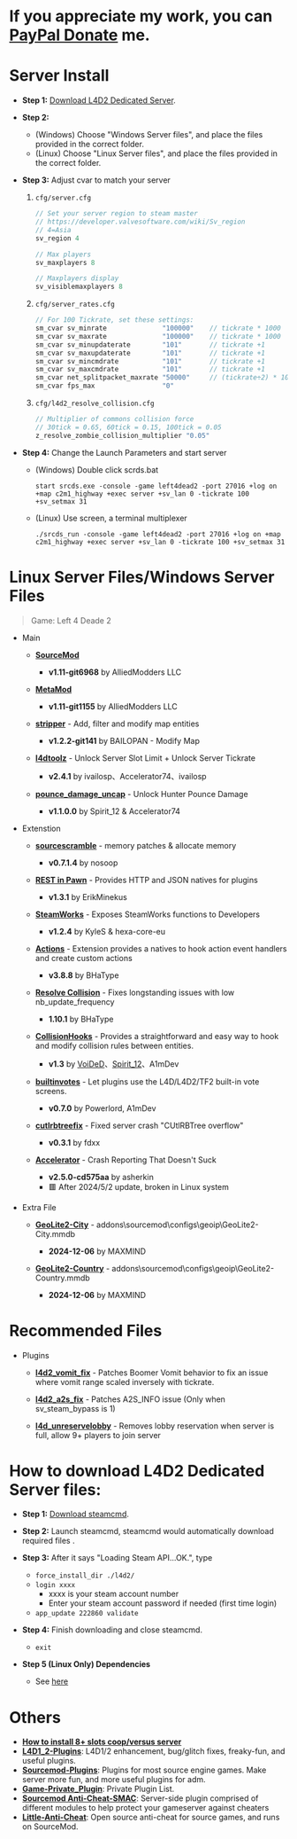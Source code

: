 # If you appreciate my work, you can [PayPal Donate](https://paypal.me/Harry0215?locale.x=zh_TW) me.

# Server Install
* **Step 1:** [Download L4D2 Dedicated Server](#how-to-download-l4d2-dedicated-server-files).

* **Step 2:** 
	* (Windows) Choose "Windows Server files", and place the files provided in the correct folder.
	* (Linux) Choose "Linux Server files", and place the files provided in the correct folder.

* **Step 3:** Adjust cvar to match your server  
	1. ```cfg/server.cfg```
		```php
		// Set your server region to steam master
		// https://developer.valvesoftware.com/wiki/Sv_region
		// 4=Asia
		sv_region 4 

		// Max players
		sv_maxplayers 8

		// Maxplayers display
		sv_visiblemaxplayers 8
		```

	2. ```cfg/server_rates.cfg```
		```php
		// For 100 Tickrate, set these settings:
		sm_cvar sv_minrate 				"100000" 	// tickrate * 1000
		sm_cvar sv_maxrate 				"100000" 	// tickrate * 1000
		sm_cvar sv_minupdaterate 		"101"	 	// tickrate +1
		sm_cvar sv_maxupdaterate 		"101"		// tickrate +1
		sm_cvar sv_mincmdrate 			"101"		// tickrate +1
		sm_cvar sv_maxcmdrate 			"101"		// tickrate +1
		sm_cvar net_splitpacket_maxrate "50000" 	// (tickrate÷2) * 1000
		sm_cvar fps_max					"0"
		```

	3. ```cfg/l4d2_resolve_collision.cfg```
		```php
		// Multiplier of commons collision force
		// 30tick = 0.65, 60tick = 0.15, 100tick = 0.05
		z_resolve_zombie_collision_multiplier "0.05"
		```

* **Step 4:** Change the Launch Parameters and start server
	* (Windows) Double click scrds.bat
		```
		start srcds.exe -console -game left4dead2 -port 27016 +log on +map c2m1_highway +exec server +sv_lan 0 -tickrate 100 +sv_setmax 31
		```
	* (Linux) Use screen, a terminal multiplexer
		```
		./srcds_run -console -game left4dead2 -port 27016 +log on +map c2m1_highway +exec server +sv_lan 0 -tickrate 100 +sv_setmax 31
		```

# Linux Server Files/Windows Server Files
> Game: Left 4 Deade 2

* Main
	* **[SourceMod](https://www.sourcemod.net/downloads.php?branch=1.11-dev)**
		* **v1.11-git6968** by AlliedModders LLC	
	
	* **[MetaMod](https://www.metamodsource.net/downloads.php/?branch=1.11-dev)**
		* **v1.11-git1155** by AlliedModders LLC
	
	* **[stripper](https://www.bailopan.net/stripper/snapshots/1.2/)** - Add, filter and modify map entities
		* **v1.2.2-git141** by BAILOPAN - Modify Map
	
	* **[l4dtoolz](https://github.com/lakwsh/l4dtoolz)** - Unlock Server Slot Limit + Unlock Server Tickrate
		* **v2.4.1** by ivailosp、Accelerator74、ivailosp
	
	* **[pounce_damage_uncap](https://github.com/accelerator74/Pounce-Damage-Uncap/actions)** - Unlock Hunter Pounce Damage
		* **v1.1.0.0** by Spirit_12 & Accelerator74

* Extenstion
	* **[sourcescramble](https://github.com/nosoop/SMExt-SourceScramble/releases)** - memory patches & allocate memory
		* **v0.7.1.4** by nosoop
	
	* **[REST in Pawn](https://github.com/ErikMinekus/sm-ripext/releases)** - Provides HTTP and JSON natives for plugins
		* **v1.3.1** by ErikMinekus
	
	* **[SteamWorks](https://github.com/hexa-core-eu/SteamWorks/releases)** - Exposes SteamWorks functions to Developers
		* **v1.2.4** by KyleS & hexa-core-eu
	
	* **[Actions](https://forums.alliedmods.net/showthread.php?t=336374)** - Extension provides a natives to hook action event handlers and create custom actions
		* **v3.8.8** by BHaType

	* **[Resolve Collision](https://forums.alliedmods.net/showthread.php?t=344019)** - Fixes longstanding issues with low nb_update_frequency
		* **1.10.1** by BHaType

	* **[CollisionHooks](https://github.com/L4D-Community/Collisionhook)** - Provides a straightforward and easy way to hook and modify collision rules between entities.
		* **v1.3** by [VoiDeD](https://github.com/voided/CollisionHook)、[Spirit_12](https://github.com/Satanic-Spirit/Collisionhook)、A1mDev

	* **[builtinvotes](https://github.com/L4D-Community/builtinvotes/actions)** - Let plugins use the L4D/L4D2/TF2 built-in vote screens.
		* **v0.7.0** by Powerlord, A1mDev

	* **[cutlrbtreefix](https://github.com/fdxx/cutlrbtreefix/releases)** - Fixed server crash "CUtlRBTree overflow"
		* **v0.3.1** by fdxx

	* **[Accelerator](https://forums.alliedmods.net/showthread.php?t=277703)** - Crash Reporting That Doesn't Suck
		* **v2.5.0-cd575aa** by asherkin
		* 🟥 After 2024/5/2 update, broken in Linux system

* Extra File
	* **[GeoLite2-City](https://www.maxmind.com/en/home)** - addons\sourcemod\configs\geoip\GeoLite2-City.mmdb
		* **2024-12-06** by MAXMIND

	* **[GeoLite2-Country](https://www.maxmind.com/en/home)** - addons\sourcemod\configs\geoip\GeoLite2-Country.mmdb
		* **2024-12-06** by MAXMIND

# Recommended Files
* Plugins
	* **[l4d2_vomit_fix](https://github.com/lakwsh/l4d2_vomit_fix)** - Patches Boomer Vomit behavior to fix an issue where vomit range scaled inversely with tickrate.

	* **[l4d2_a2s_fix](https://github.com/lakwsh/l4d2_vomit_fix)** - Patches A2S_INFO issue (Only when sv_steam_bypass is 1)

	* **[l4d_unreservelobby](https://github.com/fbef0102/L4D1_2-Plugins/tree/master/l4d_unreservelobby)** - Removes lobby reservation when server is full, allow 9+ players to join server

# How to download L4D2 Dedicated Server files:
* **Step 1:** [Download steamcmd](https://developer.valvesoftware.com/wiki/SteamCMD#Downloading_SteamCMD).

* **Step 2:** Launch steamcmd, steamcmd would automatically download required files .

* **Step 3:** After it says "Loading Steam API...OK.", type
	* ```force_install_dir ./l4d2/```
	* ```login xxxx```
		* xxxx is your steam account number 
		* Enter your steam account password if needed (first time login)
	* ```app_update 222860 validate```

* **Step 4:** Finish downloading and close steamcmd.
	* ```exit```

* **Step 5 (Linux Only) Dependencies** 
	* See [here](/README.md#dependencies)

# Others
* <b>[How to install 8+ slots coop/versus server](https://github.com/fbef0102/Game-Private_Plugin/tree/main/Tutorial_%E6%95%99%E5%AD%B8%E5%8D%80/English/Game/L4D2/8+_Survivors_In_Coop)</b>
* <b>[L4D1_2-Plugins](https://github.com/fbef0102/L4D1_2-Plugins)</b>: L4D1/2 enhancement, bug/glitch fixes, freaky-fun, and useful plugins.
* <b>[Sourcemod-Plugins](https://github.com/fbef0102/Sourcemod-Plugins)</b>: Plugins for most source engine games. Make server more fun, and more useful plugins for adm.
* <b>[Game-Private_Plugin](https://github.com/fbef0102/Game-Private_Plugin)</b>: Private Plugin List.
* <b>[Sourcemod Anti-Cheat-SMAC](https://github.com/fbef0102/SMAC)</b>: Server-side plugin comprised of different modules to help protect your gameserver against cheaters
* <b>[Little-Anti-Cheat](https://github.com/fbef0102/Little-Anti-Cheat)</b>: Open source anti-cheat for source games, and runs on SourceMod.
